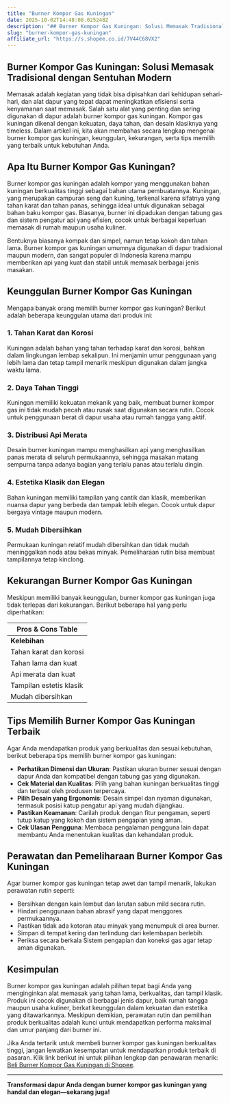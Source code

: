 ```yaml
---
title: "Burner Kompor Gas Kuningan"
date: 2025-10-02T14:48:08.025248Z
description: "## Burner Kompor Gas Kuningan: Solusi Memasak Tradisional dengan Sentuhan Modern..."
slug: "burner-kompor-gas-kuningan"
affiliate_url: "https://s.shopee.co.id/7V44C68VX2"
---
```

## Burner Kompor Gas Kuningan: Solusi Memasak Tradisional dengan Sentuhan Modern

Memasak adalah kegiatan yang tidak bisa dipisahkan dari kehidupan sehari-hari, dan alat dapur yang tepat dapat meningkatkan efisiensi serta kenyamanan saat memasak. Salah satu alat yang penting dan sering digunakan di dapur adalah burner kompor gas kuningan. Kompor gas kuningan dikenal dengan kekuatan, daya tahan, dan desain klasiknya yang timeless. Dalam artikel ini, kita akan membahas secara lengkap mengenai burner kompor gas kuningan, keunggulan, kekurangan, serta tips memilih yang terbaik untuk kebutuhan Anda.

## Apa Itu Burner Kompor Gas Kuningan?

Burner kompor gas kuningan adalah kompor yang menggunakan bahan kuningan berkualitas tinggi sebagai bahan utama pembuatannya. Kuningan, yang merupakan campuran seng dan kuning, terkenal karena sifatnya yang tahan karat dan tahan panas, sehingga ideal untuk digunakan sebagai bahan baku kompor gas. Biasanya, burner ini dipadukan dengan tabung gas dan sistem pengatur api yang efisien, cocok untuk berbagai keperluan memasak di rumah maupun usaha kuliner.

Bentuknya biasanya kompak dan simpel, namun tetap kokoh dan tahan lama. Burner kompor gas kuningan umumnya digunakan di dapur tradisional maupun modern, dan sangat populer di Indonesia karena mampu memberikan api yang kuat dan stabil untuk memasak berbagai jenis masakan.

## Keunggulan Burner Kompor Gas Kuningan

Mengapa banyak orang memilih burner kompor gas kuningan? Berikut adalah beberapa keunggulan utama dari produk ini:

### 1. Tahan Karat dan Korosi  
Kuningan adalah bahan yang tahan terhadap karat dan korosi, bahkan dalam lingkungan lembap sekalipun. Ini menjamin umur penggunaan yang lebih lama dan tetap tampil menarik meskipun digunakan dalam jangka waktu lama.

### 2. Daya Tahan Tinggi  
Kuningan memiliki kekuatan mekanik yang baik, membuat burner kompor gas ini tidak mudah pecah atau rusak saat digunakan secara rutin. Cocok untuk penggunaan berat di dapur usaha atau rumah tangga yang aktif.

### 3. Distribusi Api Merata  
Desain burner kuningan mampu menghasilkan api yang menghasilkan panas merata di seluruh permukaannya, sehingga masakan matang sempurna tanpa adanya bagian yang terlalu panas atau terlalu dingin.

### 4. Estetika Klasik dan Elegan  
Bahan kuningan memiliki tampilan yang cantik dan klasik, memberikan nuansa dapur yang berbeda dan tampak lebih elegan. Cocok untuk dapur bergaya vintage maupun modern.

### 5. Mudah Dibersihkan  
Permukaan kuningan relatif mudah dibersihkan dan tidak mudah meninggalkan noda atau bekas minyak. Pemeliharaan rutin bisa membuat tampilannya tetap kinclong.

## Kekurangan Burner Kompor Gas Kuningan

Meskipun memiliki banyak keunggulan, burner kompor gas kuningan juga tidak terlepas dari kekurangan. Berikut beberapa hal yang perlu diperhatikan:

| **Pros & Cons Table**             |
|-----------------------------------|
| **Kelebihan**                     | **Kekurangan**                     |
| Tahan karat dan korosi           | Memerlukan perawatan khusus agar tetap berkilau |
| Tahan lama dan kuat               | Lebih mahal dibanding bahan lainnya seperti aluminium atau stainless steel |
| Api merata dan kuat                | Rentan terhadap goresan jika tidak hati-hati saat dibersihkan |
| Tampilan estetis klasik          | Butuh waktu pengerjaan dan pemasangan yang cermat |
| Mudah dibersihkan                 | Sensitif terhadap bahan abrasif saat dibersihkan |

## Tips Memilih Burner Kompor Gas Kuningan Terbaik

Agar Anda mendapatkan produk yang berkualitas dan sesuai kebutuhan, berikut beberapa tips memilih burner kompor gas kuningan:

- **Perhatikan Dimensi dan Ukuran**: Pastikan ukuran burner sesuai dengan dapur Anda dan kompatibel dengan tabung gas yang digunakan.
- **Cek Material dan Kualitas**: Pilih yang bahan kuningan berkualitas tinggi dan terbuat oleh produsen terpercaya.
- **Pilih Desain yang Ergonomis**: Desain simpel dan nyaman digunakan, termasuk posisi katup pengatur api yang mudah dijangkau.
- **Pastikan Keamanan**: Carilah produk dengan fitur pengaman, seperti tutup katup yang kokoh dan sistem pengapian yang aman.
- **Cek Ulasan Pengguna**: Membaca pengalaman pengguna lain dapat membantu Anda menentukan kualitas dan kehandalan produk.

## Perawatan dan Pemeliharaan Burner Kompor Gas Kuningan

Agar burner kompor gas kuningan tetap awet dan tampil menarik, lakukan perawatan rutin seperti:

- Bersihkan dengan kain lembut dan larutan sabun mild secara rutin.
- Hindari penggunaan bahan abrasif yang dapat menggores permukaannya.
- Pastikan tidak ada kotoran atau minyak yang menumpuk di area burner.
- Simpan di tempat kering dan terlindung dari kelembapan berlebih.
- Periksa secara berkala Sistem pengapian dan koneksi gas agar tetap aman digunakan.

## Kesimpulan

Burner kompor gas kuningan adalah pilihan tepat bagi Anda yang menginginkan alat memasak yang tahan lama, berkualitas, dan tampil klasik. Produk ini cocok digunakan di berbagai jenis dapur, baik rumah tangga maupun usaha kuliner, berkat keunggulan dalam kekuatan dan estetika yang ditawarkannya. Meskipun demikian, perawatan rutin dan pemilihan produk berkualitas adalah kunci untuk mendapatkan performa maksimal dan umur panjang dari burner ini.

Jika Anda tertarik untuk membeli burner kompor gas kuningan berkualitas tinggi, jangan lewatkan kesempatan untuk mendapatkan produk terbaik di pasaran. Klik link berikut ini untuk pilihan lengkap dan penawaran menarik: [Beli Burner Kompor Gas Kuningan di Shopee](https://s.shopee.co.id/7V44C68VX2).

---

**Transformasi dapur Anda dengan burner kompor gas kuningan yang handal dan elegan—sekarang juga!**